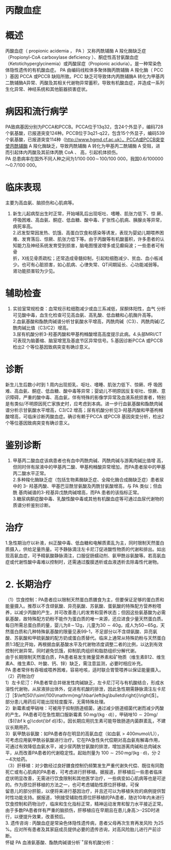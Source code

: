 # 丙酸血症  
# 概述  
丙酸血症（ propionic acidemia  ， PA ）又称丙酰辅酶 A  羧化酶缺乏症 （Propionyl-CoA carboxylase deficiency ）、酮症性高甘氨酸血症（Ketotichyperglycinemia）或丙酸尿症（Propionic aciduria）。是一种常染色体隐性遗传的有机酸血症。 PA  由编码线粒体多聚体酶丙酰辅酶 A  羧化酶（ PCC ）基因 PCCA 或PCCB 缺陷所致。PCC 缺乏可导致体内丙酰辅酶A 转化为甲基丙二酰辅酶A异常、丙酸及其相关代谢物异常蓄积，导致有机酸血症，并造成一系列生化异常、神经系统和其他脏器损害症状。  
# 病因和流行病学  
PA致病基因分别为PCCA和PCCB。PCCA位于13q32，含24个外显子，编码728个氨基酸，已报道突变124种。PCCB位于3q21-q22，包含15个外显子，编码539个氨基酸，已报道突变114种（http://www.hgmd.cf.ac.uk）。PCCA或PCCB突变使丙酰辅酶 A 羧化酶缺乏，导致丙酰辅酶 A 转化为甲基丙二酰辅酶 A 受阻，进 而引起体内丙酸及其前体丙酰 CoA 、 高，引起机体损伤。  
PA 总患病率在国外不同人种之间为$1/100\ 000\!\sim\!100/100\ 000$，我国0.6/100000～0.7/100 000。  
# 临床表现  
主要为高血氨、脑损伤和心肌病等。  
1. 新生儿起病型出生时正常，开始哺乳后出现呕吐、嗜睡、肌张力低下、惊 厥、呼吸困难、高血氨、酮症、低血糖、酸中毒、扩张性心肌病、胰腺炎等异常，病死率高。  
2.迟发型常因发热、饥饿、高蛋白饮食和感染等诱发，表现为婴幼儿期喂养困难、发育落后、惊厥、肌张力低下等。由于丙酸等有机酸蓄积，许多患者的认知能力及神经系统发育受到损害，脑电图慢波增多或见癫痫波；一些患者可有骨  
折，X线见骨质疏松；还常造成骨髓抑制，引起粒细胞减少、贫血、血小板减少。也可有心脏损害，如心肌病、心律失常、QT间期延长、心功能减弱等。肾功能损害较为少见。  
# 辅助检查  
1. 实验室常规检查：血常规示粒细胞减少或血三系减低，尿酮体阳性，血气 分析可见酸中毒，血生化检查可见高血氨、高乳酸、低血糖和心肌酶升高等。  
2.血氨基酸和酯酰肉碱谱分析甘氨酸水平增高，丙酰肉碱（C3）、丙酰肉碱/乙酰肉碱比值（C3/C2）增高。  
3.尿有机酸分析3-羟基丙酸和甲基枸橼酸增高高度提示此病。4.头部MRI/CT可表现为脑萎缩、脑室增宽及基底节区异常信号。5.基因诊断PCCA 或PCCB 检出2 个等位基因致病突变有确诊意义。  
# 诊断  
新生儿生后数小时到 1  周内出现拒乳、呕吐、嗜睡、肌张力低下、惊厥、呼 吸困难、高血氨、酮症、低血糖、酸中毒等异常；婴幼儿不明原因反复呕吐、惊厥、意识障碍，严重的酸中毒、高血氨，伴有特殊的影像学异常及血液系统损害者，特别是有类似/不明原因死亡家族史时，应考虑到本病。进一步行血氨基酸和酯酰肉碱谱分析示甘氨酸水平增高，C3/C2 增高；尿有机酸分析见3-羟基丙酸和甲基枸橼酸增高，可临床诊断丙酸血症。确诊有赖于PCCA 或PCCB 基因突变分析，检出2 个等位基因致病突变有确诊意义。  
# 鉴别诊断  
1. 甲基丙二酸血症该病患者也有血中丙酰肉碱、丙酰肉碱与游离肉碱比值增 高，但同时伴有尿液中的甲基丙二酸、甲基枸橼酸异常增加，而PA患者尿中的甲基丙二酸水平正常。  
2.多种羧化酶缺乏症（包括生物素酶缺乏症、全羧化酶合成酶缺乏症）患者尿中的 3- 羟基丙酸、甲基巴豆酰甘氨酸及丙酰甘氨酸增高，与 PA  类似；但血酰 基肉碱谱的3-羟基异戊酰肉碱增高，而PA 患者的该指标正常。  
3.糖尿病酮症酸中毒、乳酸性酸中毒或其他有机酸血症等可通过血尿代谢物的质谱分析鉴别诊断。  
# 治疗  
1.急性期治疗以补液，纠正酸中毒、低血糖和电解质紊乱为主，同时限制天然蛋白质摄入，供给足量热量。可予静脉滴注左卡尼汀促进酸性物质的代谢和排出。如出现高氨血症，可予精氨酸静脉滴注，口服促肠蠕动剂、氨甲酰谷氨酸等。若高氨血症或代谢性酸中毒难以控制时，还需通过腹膜透析或血液透析去除毒性代谢物。  
# 2. 长期治疗  
（1）饮食控制：PA患者应以限制天然蛋白质膳食为主，但要保证足够的蛋白质和能量摄入。推荐以不含缬氨酸、异亮氨酸、苏氨酸、蛋氨酸的特殊配方营养粉喂养，以减少丙酸的产生，并可改善患儿的发育和营养状态；但因这些氨基酸为必需氨基酸，故特殊配方奶粉不能作为蛋白质的唯一来源，还应进食少量天然蛋白质。每日所需总蛋白质的量，婴儿为$\mathsf{8}\!\sim\!12\mathrm{g}$，儿童为$30{\sim}40\mathrm{g}$，成人为$50\sim$$65\mathrm{g}$，天然蛋白质和几种特殊氨基酸的限量见表99-1，不足部分以不含缬氨酸、异亮氨酸、苏氨酸和甲硫氨酸的配方奶或蛋白质替代。临床上通常从特殊奶粉与天然蛋白质1:3配比开始，再根据血氨基酸水平及代谢物浓度调整二者的比例，以达到有效控制代谢异常。同时避免饥饿，抑制肌肉组织和脂肪组织分解代谢。  
由于长期限制天然蛋白质，PA患者易发生微量营养素和矿物质（维生素B12、维生素A、维生素D、叶酸、钙、锌）缺乏，需注意监测，必要时相应补充。  
PA 患者常伴有吞咽或喂养困难，容易呛咳，适时联合胃管喂养以保证能量摄入。  
（2）药物治疗  
1）左卡尼汀：PA患者常合并继发性肉碱缺乏，左卡尼汀可与有机酸结合，形成水溶性代谢物，从尿液排出体外，促进有机酸的排泄，因此急性期需静脉滴注左卡尼汀［$\left[50\!\sim\!100\mathrm{mg/\hbar\left(kg\bulletd\right)}\right]$］。部分患儿用药后可能出现轻度腹泻，无需特殊处理。  
2）新霉素或甲硝唑：可被用于抑制肠道细菌，通过减少肠道细菌代谢而减少丙酸的产生。PA患者可在急性期口服新霉素 $50\, \mathrm{mg}/\left(\mathrm{kg}\cdot\mathrm{d}\right)$），甲硝唑$10{\sim}20\mathrm{mg/}$（$({\bf k g}\cdot{\bf d})$）。因长期应用抗生素可能导致肠道内菌群紊乱，不建议长期用药。  
3）氨甲酰谷氨酸：如PA患者存在明显的高氨血症（如血氨${>}400mu\mathrm{mol}/\mathrm{L})$），可考虑应用氨甲酰谷氨酸进行治疗。它在PA急性失代偿期对高血氨有解毒作用，可通过有效降低血氨水平，减少尿丙酰甘氨酸的排泄，增加游离肉碱和总肉碱水平，从而改善PA患者的代谢稳定性。起始剂量为 $100 \sim 250\, \mathrm{mg/(kg\cdot d)}$，分$\cdot2\!\sim$4次给药。  
（3）肝移植：对少数经过良好膳食控制仍频繁发生严重代谢失代偿、既往有同胞死亡或有心肌病的PA患者，可考虑进行肝移植。据报道，肝移植后一些患者临床症状明显改善，无需进行饮食限制和其他医学治疗，一些病变如心肌病等也是可逆的。作为原位肝移植的方法之一，也可考虑辅助性原位肝移植，可保  
留患儿的部分肝脏，以便将来进行基因治疗，并且还可以为移植失败的病例提供暂时性功能支持。据报道，1例接受辅助性原位肝移植的PA患者，随访10年内未进行饮食控制和药物治疗，临床和生化指标正常，精神运动发育和智力水平接近正常。由于多数PA患者伴有严重的脑损伤，肝移植应在早期且在患儿身高＞-2SD时进行，以便提升效果，改善预后。  
3. 遗传咨询 :  丙酸血症是常染色体隐性遗传病，患者父母再次生育再发风险 为$25\,\%$。应对所有患者及其家庭成员提供必要的遗传咨询，对高风险胎儿进行产前诊断。  
怀疑 PA 血液氨基酸、酯酰肉碱谱分析$^{\cdot+}$尿有机酸分析：  
